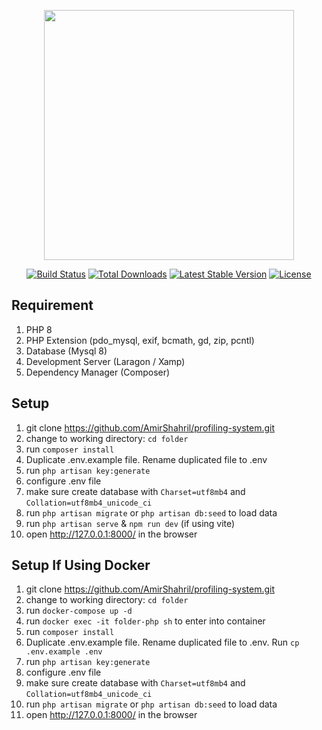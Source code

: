 <p align="center"><a href="https://laravel.com" target="_blank"><img src="https://raw.githubusercontent.com/laravel/art/master/logo-lockup/5%20SVG/2%20CMYK/1%20Full%20Color/laravel-logolockup-cmyk-red.svg" width="400"></a></p>

<p align="center">
<a href="https://travis-ci.org/laravel/framework"><img src="https://travis-ci.org/laravel/framework.svg" alt="Build Status"></a>
<a href="https://packagist.org/packages/laravel/framework"><img src="https://img.shields.io/packagist/dt/laravel/framework" alt="Total Downloads"></a>
<a href="https://packagist.org/packages/laravel/framework"><img src="https://img.shields.io/packagist/v/laravel/framework" alt="Latest Stable Version"></a>
<a href="https://packagist.org/packages/laravel/framework"><img src="https://img.shields.io/packagist/l/laravel/framework" alt="License"></a>
</p>

## Requirement
1.    PHP 8
2.    PHP Extension (pdo_mysql, exif, bcmath, gd, zip, pcntl)
3.    Database (Mysql 8)
4.    Development Server (Laragon / Xamp)
5.    Dependency Manager (Composer) 

## Setup
1.    git clone https://github.com/AmirShahril/profiling-system.git
2.    change to working directory: `cd folder` 
3.    run `composer install` 
4.    Duplicate .env.example file. Rename duplicated file to .env
5.    run `php artisan key:generate` 
6.    configure .env file
7.    make sure create database with `Charset=utf8mb4` and `Collation=utf8mb4_unicode_ci`
8.    run `php artisan migrate` or `php artisan db:seed` to load data
9.    run `php artisan serve` & `npm run dev` (if using vite)
8.    open http://127.0.0.1:8000/ in the browser

## Setup If Using Docker
1.    git clone https://github.com/AmirShahril/profiling-system.git 
2.    change to working directory: `cd folder` 
3.    run `docker-compose up -d` 
4.    run `docker exec -it folder-php sh` to enter into container
5.    run `composer install` 
6.    Duplicate .env.example file. Rename duplicated file to .env. Run `cp .env.example .env`
7.    run `php artisan key:generate`
8.    configure .env file
9.    make sure create database with `Charset=utf8mb4` and `Collation=utf8mb4_unicode_ci`
10.   run `php artisan migrate` or `php artisan db:seed` to load data
11.   open http://127.0.0.1:8000/ in the browser
